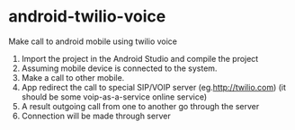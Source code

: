 
# android-twilio-voice
Make call to android mobile using twilio voice

1. Import the project in the Android Studio and compile the project
2. Assuming mobile device is connected to the system.
3. Make a call to other mobile.
4. App redirect the call to special SIP/VOIP server (eg.http://twilio.com) (it should be some voip-as-a-service online service)
5. A result outgoing call from one to another go through the server
6. Connection will be made through server

